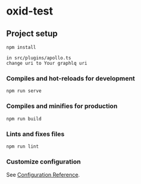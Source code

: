 # oxid-test

## Project setup
```
npm install
```
```
in src/plugins/apollo.ts 
change uri to Your graphlq uri
```

### Compiles and hot-reloads for development
```
npm run serve
```

### Compiles and minifies for production
```
npm run build
```

### Lints and fixes files
```
npm run lint
```

### Customize configuration
See [Configuration Reference](https://cli.vuejs.org/config/).
